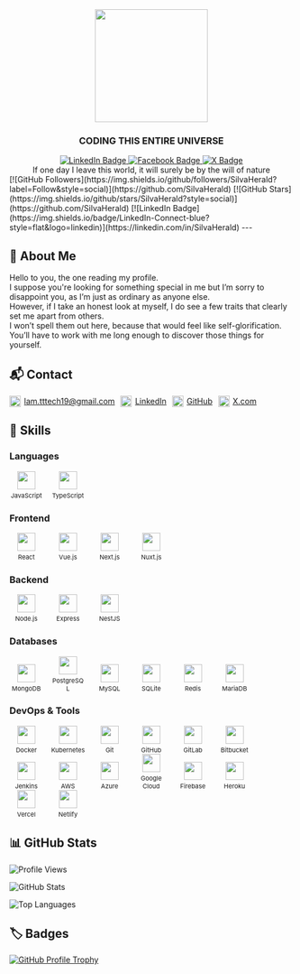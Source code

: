 <div id="header" align="center">
  <img src="https://media.giphy.com/media/SWoSkN6DxTszqIKEqv/giphy.gif" width="200"/>
  <h3><b>CODING THIS ENTIRE  UNIVERSE</b></h3>
  <div id="badges">
  <a href="https://www.linkedin.com/in/tran-lam-522b5b246/">
    <img src="https://img.shields.io/badge/LinkedIn-blue?style=for-the-badge&logo=linkedin&logoColor=white" alt="LinkedIn Badge"/>
  </a>
<a href="https://www.facebook.com/lamtuantran1997/">
    <img src="https://img.shields.io/badge/Facebook-blue?style=for-the-badge&logo=facebook&logoColor=white" alt="Facebook Badge"/>
  </a>
  <a href="https://twitter.com/tranlam_97/">
    <img src="https://img.shields.io/badge/X-Profile-blue?style=for-the-badge&logo=twitter&logoColor=white" alt="X Badge"/>
  </a>
</div>
                                   If one day I leave this world, it will surely be by the will of nature 
</div>
[![GitHub Followers](https://img.shields.io/github/followers/SilvaHerald?label=Follow&style=social)](https://github.com/SilvaHerald)
[![GitHub Stars](https://img.shields.io/github/stars/SilvaHerald?style=social)](https://github.com/SilvaHerald)
[![LinkedIn Badge](https://img.shields.io/badge/LinkedIn-Connect-blue?style=flat&logo=linkedin)](https://linkedin.com/in/SilvaHerald)
---

## 👋 About Me

Hello to you, the one reading my profile.<br>
I suppose you're looking for something special in me but I’m sorry to disappoint you, as I’m just as ordinary as anyone else. <br>
However, if I take an honest look at myself, I do see a few traits that clearly set me apart from others.<br>
I won’t spell them out here, because that would feel like self-glorification. <br>
You’ll have to work with me long enough to discover those things for yourself.

## 📬 Contact
<div style="height:fit-content;display:flex;flex-wrap:wrap; gap: 10px;"><span style="display:inline-flex;align-items:center;gap:6px;height:20px;">
      <img src="https://cdn-icons-png.flaticon.com/128/15889/15889542.png" width="20" height="20" />
      <a href="mailto:lam.tttech19@gmail.com">lam.tttech19@gmail.com</a>
    </span>

<span style="display:inline-flex;align-items:center;gap:6px;height:20px;">
      <img src="https://cdn-icons-png.flaticon.com/512/145/145807.png" width="20" height="20" />
      <a href="https://www.linkedin.com/in/lam-tran-522b5b246/">LinkedIn</a>
    </span>

<span style="display:inline-flex;align-items:center;gap:6px;height:20px;">
      <img src="https://cdn-icons-png.flaticon.com/128/2111/2111432.png" width="20" height="20" />
      <a href="https://github.com/tranlam1997">GitHub</a>
    </span>

<span style="display:inline-flex;align-items:center;gap:6px;height:20px;">
      <img src="https://cdn-icons-png.flaticon.com/128/5969/5969020.png" width="20" height="20" />
      <a href="https://twitter.com/tranlam_97">X.com</a>
    </span>

</div>

## 🧠 Skills

### Languages

<span style="display:inline-block;text-align:center;width:60px;margin-right:10px;">
  <img src="https://cdn.simpleicons.org/javascript" width="32" height="32" style="display:block;margin:0 auto;" />
  <span style="font-size:11px;display:block;margin-top:4px;">JavaScript</span>
</span>
<span style="display:inline-block;text-align:center;width:60px;margin-right:10px;">
  <img src="https://cdn.simpleicons.org/typescript" width="32" height="32" style="display:block;margin:0 auto;" />
  <span style="font-size:11px;display:block;margin-top:4px;">TypeScript</span>
</span>

### Frontend

<span style="display:inline-block;text-align:center;width:60px;margin-right:10px;">
  <img src="https://cdn.simpleicons.org/react" width="32" height="32" style="display:block;margin:0 auto;" />
  <span style="font-size:11px;display:block;margin-top:4px;">React</span>
</span>
<span style="display:inline-block;text-align:center;width:60px;margin-right:10px;">
  <img src="https://cdn.simpleicons.org/vuedotjs" width="32" height="32" style="display:block;margin:0 auto;" />
  <span style="font-size:11px;display:block;margin-top:4px;">Vue.js</span>
</span>
<span style="display:inline-block;text-align:center;width:60px;margin-right:10px;">
  <img src="https://cdn.simpleicons.org/nextdotjs" width="32" height="32" style="display:block;margin:0 auto;" />
  <span style="font-size:11px;display:block;margin-top:4px;">Next.js</span>
</span>
<span style="display:inline-block;text-align:center;width:60px;margin-right:10px;">
  <img src="https://cdn.jsdelivr.net/gh/devicons/devicon@latest/icons/nuxtjs/nuxtjs-original.svg" width="32" height="32" style="display:block;margin:0 auto;" />
  <span style="font-size:11px;display:block;margin-top:4px;">Nuxt.js</span>
</span>

### Backend

<span style="display:inline-block;text-align:center;width:60px;margin-right:10px;">
  <img src="https://cdn.simpleicons.org/nodedotjs" width="32" height="32" style="display:block;margin:0 auto;" />
  <span style="font-size:11px;display:block;margin-top:4px;">Node.js</span>
</span>
<span style="display:inline-block;text-align:center;width:60px;margin-right:10px;">
  <img src="https://cdn.simpleicons.org/express" width="32" height="32" style="display:block;margin:0 auto;" />
  <span style="font-size:11px;display:block;margin-top:4px;">Express</span>
</span>
<span style="display:inline-block;text-align:center;width:60px;margin-right:10px;">
  <img src="https://cdn.simpleicons.org/nestjs" width="32" height="32" style="display:block;margin:0 auto;" />
  <span style="font-size:11px;display:block;margin-top:4px;">NestJS</span>
</span>

### Databases

<span style="display:inline-block;text-align:center;width:60px;margin-right:10px;">
  <img src="https://cdn.simpleicons.org/mongodb" width="32" height="32" style="display:block;margin:0 auto;" />
  <span style="font-size:11px;display:block;margin-top:4px;">MongoDB</span>
</span>
<span style="display:inline-block;text-align:center;width:60px;margin-right:10px;">
  <img src="https://cdn.simpleicons.org/postgresql" width="32" height="32" style="display:block;margin:0 auto;" />
  <span style="font-size:11px;display:block;margin-top:4px;">PostgreSQL</span>
</span>
<span style="display:inline-block;text-align:center;width:60px;margin-right:10px;">
  <img src="https://cdn.simpleicons.org/mysql" width="32" height="32" style="display:block;margin:0 auto;" />
  <span style="font-size:11px;display:block;margin-top:4px;">MySQL</span>
</span>
<span style="display:inline-block;text-align:center;width:60px;margin-right:10px;">
  <img src="https://cdn.simpleicons.org/sqlite" width="32" height="32" style="display:block;margin:0 auto;" />
  <span style="font-size:11px;display:block;margin-top:4px;">SQLite</span>
</span>
<span style="display:inline-block;text-align:center;width:60px;margin-right:10px;">
  <img src="https://cdn.simpleicons.org/redis" width="32" height="32" style="display:block;margin:0 auto;" />
  <span style="font-size:11px;display:block;margin-top:4px;">Redis</span>
</span>
<span style="display:inline-block;text-align:center;width:60px;margin-right:10px;">
  <img src="https://cdn.simpleicons.org/mariadb" width="32" height="32" style="display:block;margin:0 auto;" />
  <span style="font-size:11px;display:block;margin-top:4px;">MariaDB</span>
</span>

### DevOps & Tools

<span style="display:inline-block;text-align:center;width:60px;margin-right:10px;">
  <img src="https://cdn.simpleicons.org/docker" width="32" height="32" style="display:block;margin:0 auto;" />
  <span style="font-size:11px;display:block;margin-top:4px;">Docker</span>
</span>
<span style="display:inline-block;text-align:center;width:60px;margin-right:10px;">
  <img src="https://cdn.simpleicons.org/kubernetes" width="32" height="32" style="display:block;margin:0 auto;" />
  <span style="font-size:11px;display:block;margin-top:4px;">Kubernetes</span>
</span>
<span style="display:inline-block;text-align:center;width:60px;margin-right:10px;">
  <img src="https://cdn.simpleicons.org/git" width="32" height="32" style="display:block;margin:0 auto;" />
  <span style="font-size:11px;display:block;margin-top:4px;">Git</span>
</span>
<span style="display:inline-block;text-align:center;width:60px;margin-right:10px;">
  <img src="https://cdn.simpleicons.org/github" width="32" height="32" style="display:block;margin:0 auto;" />
  <span style="font-size:11px;display:block;margin-top:4px;">GitHub</span>
</span>
<span style="display:inline-block;text-align:center;width:60px;margin-right:10px;">
  <img src="https://cdn.simpleicons.org/gitlab" width="32" height="32" style="display:block;margin:0 auto;" />
  <span style="font-size:11px;display:block;margin-top:4px;">GitLab</span>
</span>
<span style="display:inline-block;text-align:center;width:60px;margin-right:10px;">
  <img src="https://cdn.simpleicons.org/bitbucket" width="32" height="32" style="display:block;margin:0 auto;" />
  <span style="font-size:11px;display:block;margin-top:4px;">Bitbucket</span>
</span>
<span style="display:inline-block;text-align:center;width:60px;margin-right:10px;">
  <img src="https://cdn.simpleicons.org/jenkins" width="32" height="32" style="display:block;margin:0 auto;" />
  <span style="font-size:11px;display:block;margin-top:4px;">Jenkins</span>
</span>
<span style="display:inline-block;text-align:center;width:60px;margin-right:10px;">
  <img src="https://cdn.jsdelivr.net/gh/devicons/devicon@latest/icons/amazonwebservices/amazonwebservices-original-wordmark.svg" width="32" height="32" style="display:block;margin:0 auto;" />
  <span style="font-size:11px;display:block;margin-top:4px;">AWS</span>
</span>
<span style="display:inline-block;text-align:center;width:60px;margin-right:10px;">
  <img src="https://cdn.jsdelivr.net/gh/devicons/devicon@latest/icons/azuredevops/azuredevops-original.svg" width="32" height="32" style="display:block;margin:0 auto;" />
  <span style="font-size:11px;display:block;margin-top:4px;">Azure</span>
</span>
<span style="display:inline-block;text-align:center;width:60px;margin-right:10px;">
  <img src="https://cdn.simpleicons.org/googlecloud" width="32" height="32" style="display:block;margin:0 auto;" />
  <span style="font-size:11px;display:block;margin-top:4px;">Google Cloud</span>
</span>
<span style="display:inline-block;text-align:center;width:60px;margin-right:10px;">
  <img src="https://cdn.simpleicons.org/firebase" width="32" height="32" style="display:block;margin:0 auto;" />
  <span style="font-size:11px;display:block;margin-top:4px;">Firebase</span>
</span>
<span style="display:inline-block;text-align:center;width:60px;margin-right:10px;">
  <img src="https://cdn.simpleicons.org/heroku" width="32" height="32" style="display:block;margin:0 auto;" />
  <span style="font-size:11px;display:block;margin-top:4px;">Heroku</span>
</span>
<span style="display:inline-block;text-align:center;width:60px;margin-right:10px;">
  <img src="https://cdn.simpleicons.org/vercel" width="32" height="32" style="display:block;margin:0 auto;" />
  <span style="font-size:11px;display:block;margin-top:4px;">Vercel</span>
</span>
<span style="display:inline-block;text-align:center;width:60px;margin-right:10px;">
  <img src="https://cdn.simpleicons.org/netlify" width="32" height="32" style="display:block;margin:0 auto;" />
  <span style="font-size:11px;display:block;margin-top:4px;">Netlify</span>
</span>

## 📊 GitHub Stats

![Profile Views](https://komarev.com/ghpvc/?username=SilvaHerald&label=Profile%20views&color=0e75b6&style=flat)

![GitHub Stats](https://github-readme-stats.vercel.app/api?username=SilvaHerald&show_icons=true&theme=default)

![Top Languages](https://github-readme-stats.vercel.app/api/top-langs/?username=SilvaHerald&layout=compact)


## 🏷️ Badges

[![GitHub Profile Trophy](https://github-profile-trophy.vercel.app/?username=SilvaHerald&theme=flat)](https://github.com/SilvaHerald)

